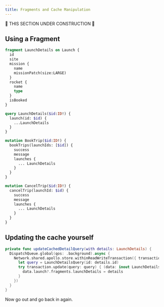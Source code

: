 ```yaml
---
title: Fragments and Cache Manipulation
---
```


🚧 THIS SECTION UNDER CONSTRUCTION 🚧

## Using a Fragment

```graphql:title=LaunchDetails.graphql
fragment LaunchDetails on Launch {
  id
  site
  mission {
    name
    missionPatch(size:LARGE)
  }
  rocket {
    name
    type
  }
  isBooked
}
```

```graphql:title=LaunchDetails.graphql
query LaunchDetails($id:ID!) {
  launch(id: $id) {
    ...LaunchDetails
  }
}
```

```graphql:title=BookTrip.graphql
mutation BookTrip($id:ID!) {
  bookTrips(launchIds: [$id]) {
    success
    message
    launches {
      ... LaunchDetails
    }
  }
}
```

```graphql:title=CancelTrip.graphql
mutation CancelTrip($id:ID!) {
  cancelTrip(launchId: $id) {
    success
    message
    launches {
      ... LaunchDetails
    }
  }
}
```


## Updating the cache yourself

```swift:title=DetailViewController.swift
private func updateCachedDetailQuery(with details: LaunchDetails) {
  DispatchQueue.global(qos: .background).async {
    Network.shared.apollo.store.withinReadWriteTransaction({ transaction in
      let query = LaunchDetailsQuery(id: details.id)
      try transaction.update(query: query) { (data: inout LaunchDetailsQuery.Data) in
        data.launch?.fragments.launchDetails = details
      }
    })
  }
}
```

Now go out and go back in again.
